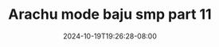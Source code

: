 --- 
title: "Arachu mode baju smp part 11"
description: "streaming bokep Arachu mode baju smp part 11 yandex full terbaru"
date: 2024-10-19T19:26:28-08:00
file_code: "u0yxet47ftj6"
draft: false
cover: "uqy5as63v5ipmwwn.jpg"
tags: ["Arachu", "mode", "baju", "smp", "part", "bokep-indo", "bokep-viral", "bokep-ig"]
length: 178
fld_id: "1483117"
foldername: "Arachu update"
categories: ["Arachu update"]
views: 0
---